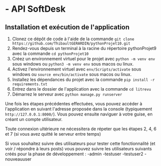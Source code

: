 # - API SoftDesk

## Installation et exécution de l'application

1. Clonez ce dépôt de code à l'aide de la commande `git clone https://github.com/ThibaultGERARDIN/pythonProjet10.git`
2. Rendez-vous depuis un terminal à la racine du répertoire pythonProjet9 avec la commande `cd pythonProjet10`
3. Créez un environnement virtuel pour le projet avec `python -m venv env` sous windows ou `python3 -m venv env` sous macos ou linux.
4. Activez l'environnement virtuel avec `env/Scripts/activate` sous windows ou `source env/bin/activate` sous macos ou linux.
5. Installez les dépendances du projet avec la commande `pip install -r requirements.txt`
6. Entrez dans le dossier de l'application avec la commande `cd litrevu`
7. Démarrez le serveur avec `python manage.py runserver`

Une fois les étapes précédentes effectuées, vous pouvez accéder à l'application en suivant l'adresse proposée dans la console (typiquement `http://127.0.0.1:8000/`). Vous pouvez ensuite naviguer à votre guise, en créant un compte utilisateur.

Toute connexion ultérieure ne nécessitera de répeter que les étapes 2, 4, 6 et 7 (si vous avez quitté le serveur entre temps)

Si vous souhaitez suivre des utilisateurs pour tester cette fonctionnalité (et voir / répondre à leurs posts) vous pouvez suivre les utilisateurs suivants créés pour la phase de développement :
    -admin
    -testuser
    -testuser2
    -nouveauuser